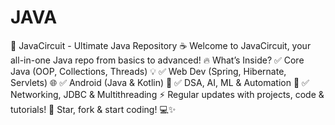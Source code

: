 # JAVA
 🚀 JavaCircuit - Ultimate Java Repository ☕  Welcome to JavaCircuit, your all-in-one Java repo from basics to advanced!  🔥 What’s Inside? ✅ Core Java (OOP, Collections, Threads) 💡 ✅ Web Dev (Spring, Hibernate, Servlets) 🌐 ✅ Android (Java & Kotlin) 📱 ✅ DSA, AI, ML & Automation 🤖 ✅ Networking, JDBC & Multithreading ⚡  Regular updates with projects, code & tutorials!  🌟 Star, fork & start coding! 💻✨
